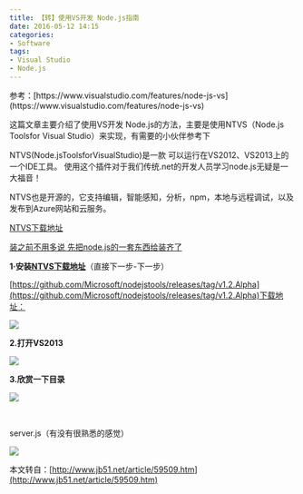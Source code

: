 ```yaml
---
title: 【转】使用VS开发 Node.js指南
date: 2016-05-12 14:15
categories:
- Software
tags:
- Visual Studio
- Node.js
---
```

<!-- more -->
<div style="top: 0px">参考：[https://www.visualstudio.com/features/node-js-vs](https://www.visualstudio.com/features/node-js-vs)


这篇文章主要介绍了使用VS开发 Node.js的方法，主要是使用NTVS（Node.js Toolsfor Visual Studio）来实现，有需要的小伙伴参考下

NTVS(Node.jsToolsforVisualStudio)是一款 可以运行在VS2012、VS2013上的一个IDE工具。 使用这个插件对于我们传统.net的开发人员学习node.js无疑是一大福音！

NTVS也是开源的，它支持编辑，智能感知，分析，npm，本地与远程调试，以及发布到Azure网站和云服务。

[NTVS](http://nodejstools.codeplex.com/)[下载地址](http://nodejstools.codeplex.com/)

[装之前不用多说 先把node.js的一套东西给装齐了](http://www.jb51.net/article/33086.htm)

**1·安装**[**NTVS**](http://nodejstools.codeplex.com/)[**下载地址**](http://nodejstools.codeplex.com/)（直接下一步-下一步）

[https://github.com/Microsoft/nodejstools/releases/tag/v1.2.Alpha](https://github.com/Microsoft/nodejstools/releases/tag/v1.2.Alpha)下载地址：

![](http://files.jb51.net/file_images/article/201501/2015010611014115.png)  


<div id="f21ac82b21eeb7322631b6aa94e17f451lwte51" class="imageplus-append" style="margin: 0px 0px 0px 0pt; padding: 0px; border: currentColor; width: 506px">
<div id="w-tc0rqi" class="imageplus-append-box">
<div id="w-tc0rqi-widget-isolated-host" style="margin: 0px; padding: 0px; border: currentColor; overflow: visible; display: block; position: static">







**2.打开VS2013**

![](http://files.jb51.net/file_images/article/201501/2015010611014116.png)

<div id="f21ac82b21eeb7322631b6aa94e17f4529ldrqo" class="imageplus-append" style="margin: 0px 0px 0px 0pt; padding: 0px; border: currentColor; width: 654px" data-rendered="true">
<div id="w-ayxyk6" class="imageplus-append-box">
<div id="w-ayxyk6-widget-isolated-host" style="margin: 0px; padding: 0px; border: currentColor; overflow: visible; display: block; position: static">








**3.欣赏一下目录**

![](http://files.jb51.net/file_images/article/201501/2015010611014117.png)  


<div id="f21ac82b21eeb7322631b6aa94e17f453siqq9t" class="imageplus-append" style="margin: 0px 0px 0px 0pt; padding: 0px; border: currentColor; width: 371px"> 


server.js（有没有很熟悉的感觉）

![](http://files.jb51.net/file_images/article/201501/2015010611014118.png)

本文转自：[http://www.jb51.net/article/59509.htm](http://www.jb51.net/article/59509.htm)

<div style="top: 0px"> 
<div style="top: 0px"> </div></div></div></div></div></div></div></div></div></div>